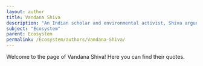 ```yaml
---
layout: author
title: Vandana Shiva
description: "An Indian scholar and environmental activist, Shiva argues for the preservation of biodiversity and ecosystems, emphasizing traditional agricultural practices and their importance in sustainable living."
subject: "Ecosystem"
parent: Ecosystem
permalink: /Ecosystem/authors/Vandana-Shiva/
---
```


Welcome to the page of Vandana Shiva! Here you can find their quotes.
